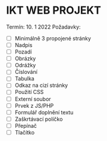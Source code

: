 # IKT WEB PROJEKT
Termín: 10. 1 2022
Požadavky:
- [ ] Minimálně 3 propojené stránky
- [ ] Nadpis
- [ ] Pozadí
- [ ] Obrázky
- [ ] Odrážky
- [ ] Číslování
- [ ] Tabulka
- [ ] Odkaz na cizí stránky
- [ ] Použití CSS
- [ ] Externí soubor
- [ ] Prvek z JS/PHP
- [ ] Formulář doplnění textu
- [ ] Zaškrtávací políčko
- [ ] Přepínač
- [ ] Tlačítko